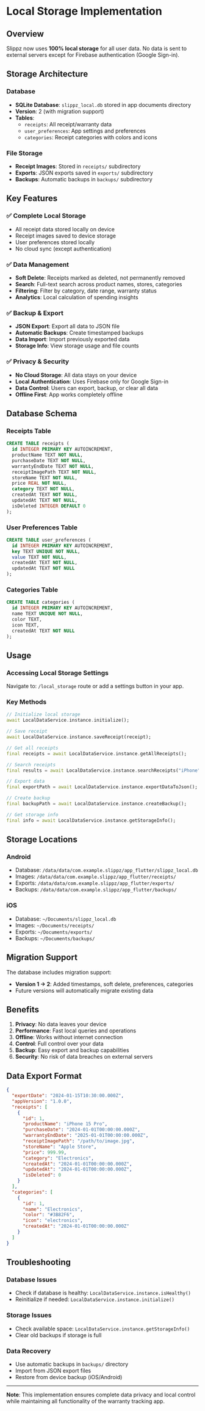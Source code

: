 # Local Storage Implementation

## Overview
Slippz now uses **100% local storage** for all user data. No data is sent to external servers except for Firebase authentication (Google Sign-in).

## Storage Architecture

### Database
- **SQLite Database**: `slippz_local.db` stored in app documents directory
- **Version**: 2 (with migration support)
- **Tables**:
  - `receipts`: All receipt/warranty data
  - `user_preferences`: App settings and preferences
  - `categories`: Receipt categories with colors and icons

### File Storage
- **Receipt Images**: Stored in `receipts/` subdirectory
- **Exports**: JSON exports saved in `exports/` subdirectory
- **Backups**: Automatic backups in `backups/` subdirectory

## Key Features

### ✅ Complete Local Storage
- All receipt data stored locally on device
- Receipt images saved to device storage
- User preferences stored locally
- No cloud sync (except authentication)

### ✅ Data Management
- **Soft Delete**: Receipts marked as deleted, not permanently removed
- **Search**: Full-text search across product names, stores, categories
- **Filtering**: Filter by category, date range, warranty status
- **Analytics**: Local calculation of spending insights

### ✅ Backup & Export
- **JSON Export**: Export all data to JSON file
- **Automatic Backups**: Create timestamped backups
- **Data Import**: Import previously exported data
- **Storage Info**: View storage usage and file counts

### ✅ Privacy & Security
- **No Cloud Storage**: All data stays on your device
- **Local Authentication**: Uses Firebase only for Google Sign-in
- **Data Control**: Users can export, backup, or clear all data
- **Offline First**: App works completely offline

## Database Schema

### Receipts Table
```sql
CREATE TABLE receipts (
  id INTEGER PRIMARY KEY AUTOINCREMENT,
  productName TEXT NOT NULL,
  purchaseDate TEXT NOT NULL,
  warrantyEndDate TEXT NOT NULL,
  receiptImagePath TEXT NOT NULL,
  storeName TEXT NOT NULL,
  price REAL NOT NULL,
  category TEXT NOT NULL,
  createdAt TEXT NOT NULL,
  updatedAt TEXT NOT NULL,
  isDeleted INTEGER DEFAULT 0
);
```

### User Preferences Table
```sql
CREATE TABLE user_preferences (
  id INTEGER PRIMARY KEY AUTOINCREMENT,
  key TEXT UNIQUE NOT NULL,
  value TEXT NOT NULL,
  createdAt TEXT NOT NULL,
  updatedAt TEXT NOT NULL
);
```

### Categories Table
```sql
CREATE TABLE categories (
  id INTEGER PRIMARY KEY AUTOINCREMENT,
  name TEXT UNIQUE NOT NULL,
  color TEXT,
  icon TEXT,
  createdAt TEXT NOT NULL
);
```

## Usage

### Accessing Local Storage Settings
Navigate to: `/local_storage` route or add a settings button in your app.

### Key Methods

```dart
// Initialize local storage
await LocalDataService.instance.initialize();

// Save receipt
await LocalDataService.instance.saveReceipt(receipt);

// Get all receipts
final receipts = await LocalDataService.instance.getAllReceipts();

// Search receipts
final results = await LocalDataService.instance.searchReceipts("iPhone");

// Export data
final exportPath = await LocalDataService.instance.exportDataToJson();

// Create backup
final backupPath = await LocalDataService.instance.createBackup();

// Get storage info
final info = await LocalDataService.instance.getStorageInfo();
```

## Storage Locations

### Android
- Database: `/data/data/com.example.slippz/app_flutter/slippz_local.db`
- Images: `/data/data/com.example.slippz/app_flutter/receipts/`
- Exports: `/data/data/com.example.slippz/app_flutter/exports/`
- Backups: `/data/data/com.example.slippz/app_flutter/backups/`

### iOS
- Database: `~/Documents/slippz_local.db`
- Images: `~/Documents/receipts/`
- Exports: `~/Documents/exports/`
- Backups: `~/Documents/backups/`

## Migration Support

The database includes migration support:
- **Version 1 → 2**: Added timestamps, soft delete, preferences, categories
- Future versions will automatically migrate existing data

## Benefits

1. **Privacy**: No data leaves your device
2. **Performance**: Fast local queries and operations
3. **Offline**: Works without internet connection
4. **Control**: Full control over your data
5. **Backup**: Easy export and backup capabilities
6. **Security**: No risk of data breaches on external servers

## Data Export Format

```json
{
  "exportDate": "2024-01-15T10:30:00.000Z",
  "appVersion": "1.0.0",
  "receipts": [
    {
      "id": 1,
      "productName": "iPhone 15 Pro",
      "purchaseDate": "2024-01-01T00:00:00.000Z",
      "warrantyEndDate": "2025-01-01T00:00:00.000Z",
      "receiptImagePath": "/path/to/image.jpg",
      "storeName": "Apple Store",
      "price": 999.99,
      "category": "Electronics",
      "createdAt": "2024-01-01T00:00:00.000Z",
      "updatedAt": "2024-01-01T00:00:00.000Z",
      "isDeleted": 0
    }
  ],
  "categories": [
    {
      "id": 1,
      "name": "Electronics",
      "color": "#3B82F6",
      "icon": "electronics",
      "createdAt": "2024-01-01T00:00:00.000Z"
    }
  ]
}
```

## Troubleshooting

### Database Issues
- Check if database is healthy: `LocalDataService.instance.isHealthy()`
- Reinitialize if needed: `LocalDataService.instance.initialize()`

### Storage Issues
- Check available space: `LocalDataService.instance.getStorageInfo()`
- Clear old backups if storage is full

### Data Recovery
- Use automatic backups in `backups/` directory
- Import from JSON export files
- Restore from device backup (iOS/Android)

---

**Note**: This implementation ensures complete data privacy and local control while maintaining all functionality of the warranty tracking app.

